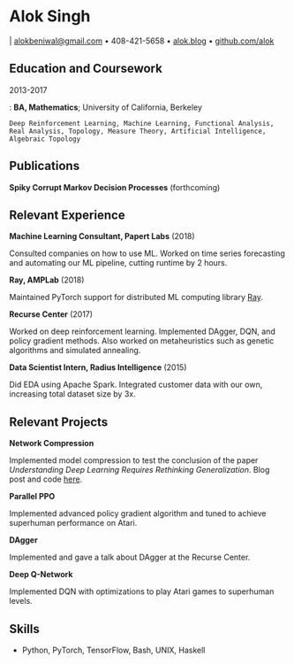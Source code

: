 # Alok Singh

| <alokbeniwal@gmail.com> • 408-421-5658 •
  [alok.blog](https://alok.github.io/) •
  [github.com/alok](https://www.github.com/alok/)

## Education and Coursework

2013-2017

:   **BA, Mathematics**; University of California, Berkeley

    Deep Reinforcement Learning, Machine Learning, Functional Analysis,
    Real Analysis, Topology, Measure Theory, Artificial Intelligence,
    Algebraic Topology

## Publications

**Spiky Corrupt Markov Decision Processes** (forthcoming)

## Relevant Experience

**Machine Learning Consultant, Papert Labs** (2018)

Consulted companies on how to use ML. Worked on time series forecasting
and automating our ML pipeline, cutting runtime by 2 hours.

**Ray, AMPLab** (2018)

Maintained PyTorch support for distributed ML computing library
[Ray](https://github.com/ray-project/ray/).

**Recurse Center** (2017)

Worked on deep reinforcement learning. Implemented DAgger, DQN, and
policy gradient methods. Also worked on metaheuristics such as genetic
algorithms and simulated annealing.

**Data Scientist Intern, Radius Intelligence** (2015)

Did EDA using Apache Spark. Integrated customer data with our own,
increasing total dataset size by 3x.

## Relevant Projects

**Network Compression**

Implemented model compression to test the conclusion of the paper
*Understanding Deep Learning Requires Rethinking Generalization*. Blog
post and code
[here](https://alok.github.io/2018/01/12/compressing-neural-networks-to-see-if-they-learn).

**Parallel PPO**

Implemented advanced policy gradient algorithm and tuned to achieve
superhuman performance on Atari.

**DAgger**

Implemented and gave a talk about DAgger at the Recurse Center.

**Deep Q-Network**

Implemented DQN with optimizations to play Atari games to superhuman
levels.

## Skills

-   Python, PyTorch, TensorFlow, Bash, UNIX, Haskell
